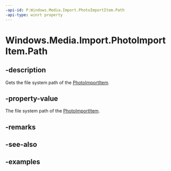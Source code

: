 ```yaml
---
-api-id: P:Windows.Media.Import.PhotoImportItem.Path
-api-type: winrt property
---
```


<!-- Property syntax.
public string Path { get; }
-->

# Windows.Media.Import.PhotoImportItem.Path

## -description
Gets the file system path of the [PhotoImportItem](photoimportitem.md).


## -property-value
The file system path of the [PhotoImportItem](photoimportitem.md).


## -remarks

## -see-also

## -examples

